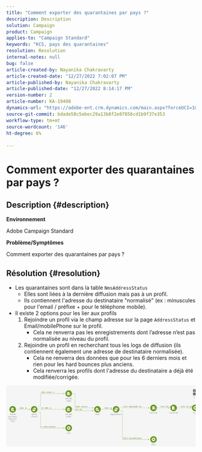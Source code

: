 ```yaml
---
title: "Comment exporter des quarantaines par pays ?"
description: Description
solution: Campaign
product: Campaign
applies-to: "Campaign Standard"
keywords: "KCS, pays des quarantaines"
resolution: Resolution
internal-notes: null
bug: false
article-created-by: Nayanika Chakravarty
article-created-date: "12/27/2022 7:02:07 PM"
article-published-by: Nayanika Chakravarty
article-published-date: "12/27/2022 8:14:17 PM"
version-number: 2
article-number: KA-19408
dynamics-url: "https://adobe-ent.crm.dynamics.com/main.aspx?forceUCI=1&pagetype=entityrecord&etn=knowledgearticle&id=7b7733f1-1886-ed11-81ac-6045bd006079"
source-git-commit: bdade58c5ebec29a13b8f2e87856cd1b9f37e353
workflow-type: tm+mt
source-wordcount: '146'
ht-degree: 6%

---
```


# Comment exporter des quarantaines par pays ?

## Description {#description}


<b>Environnement</b>

Adobe Campaign Standard

<b>Problème/Symptômes</b>

Comment exporter des quarantaines par pays ?


## Résolution {#resolution}


- Les quarantaines sont dans la table `NmsAddressStatus`
   - Elles sont liées à la dernière diffusion mais pas à un profil.
   - Ils contiennent l&#39;adresse du destinataire &quot;normalisé&quot; (ex : minuscules pour l&#39;email / préfixe + pour le téléphone mobile).
- Il existe 2 options pour les lier aux profils
   1. Rejoindre un profil via le champ adresse sur la page `AddressStatus` et Email/mobilePhone sur le profil.
      - Cela ne renverra pas les enregistrements dont l’adresse n’est pas normalisée au niveau du profil.
   2. Rejoindre un profil en recherchant tous les logs de diffusion (ils contiennent également une adresse de destinataire normalisée). 
      - Cela ne renverra des données que pour les 6 derniers mois et rien pour les hard bounces plus anciens.
      - Cela renverra les profils dont l&#39;adresse du destinataire a déjà été modifiée/corrigée.


![](assets/9aa27d94-2bce-ec11-a7b5-0022480a8e40.png)
